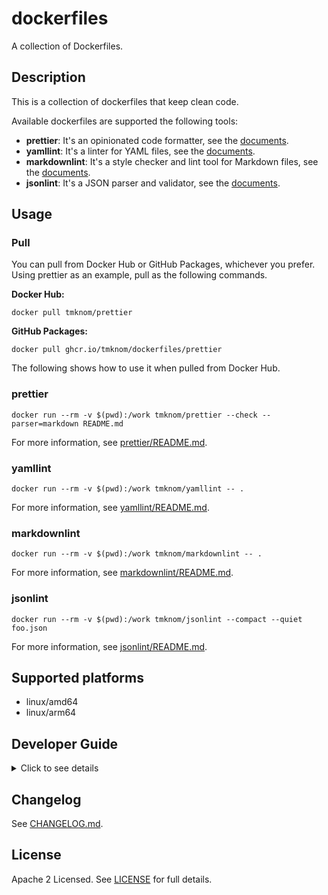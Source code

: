 # dockerfiles

A collection of Dockerfiles.

## Description

This is a collection of dockerfiles that keep clean code.

Available dockerfiles are supported the following tools:

- **prettier**: It's an opinionated code formatter, see the [documents](https://prettier.io/docs/en/).
- **yamllint**: It's a linter for YAML files, see the [documents](https://yamllint.readthedocs.io/en/stable/).
- **markdownlint**: It's a style checker and lint tool for Markdown files, see the [documents](https://github.com/DavidAnson/markdownlint).
- **jsonlint**: It's a JSON parser and validator, see the [documents](https://github.com/zaach/jsonlint).

## Usage

### Pull

You can pull from Docker Hub or GitHub Packages, whichever you prefer.
Using prettier as an example, pull as the following commands.

**Docker Hub:**

```shell
docker pull tmknom/prettier
```

**GitHub Packages:**

```shell
docker pull ghcr.io/tmknom/dockerfiles/prettier
```

The following shows how to use it when pulled from Docker Hub.

### prettier

```shell
docker run --rm -v $(pwd):/work tmknom/prettier --check --parser=markdown README.md
```

For more information, see [prettier/README.md](/prettier/README.md).

### yamllint

```shell
docker run --rm -v $(pwd):/work tmknom/yamllint -- .
```

For more information, see [yamllint/README.md](/yamllint/README.md).

### markdownlint

```shell
docker run --rm -v $(pwd):/work tmknom/markdownlint -- .
```

For more information, see [markdownlint/README.md](/markdownlint/README.md).

### jsonlint

```shell
docker run --rm -v $(pwd):/work tmknom/jsonlint --compact --quiet foo.json
```

For more information, see [jsonlint/README.md](/jsonlint/README.md).

## Supported platforms

- linux/amd64
- linux/arm64

## Developer Guide

<!-- markdownlint-disable no-inline-html -->
<details>
<summary>Click to see details</summary>

### Requirements

- [GNU Make](https://www.gnu.org/software/make/)
- [Docker](https://docs.docker.com/get-docker/)
- [GitHub CLI](https://cli.github.com/)

### Development

#### Creating a new Dockerfile

1. Create `<image_name>/` directory
2. Define docker image: `Dockerfile`, `entrypoint.sh`, `.dockerignore`
3. Manage package file: `package.json` or `requirements.txt`

#### Testing

1. Create `.github/tests/<image_name>/` directory
2. Write test script: `test.sh`
3. Add test fixtures: `valid_<extension>.txt` and `invalid_<extension>.txt`

#### Releasing

1. Create release action: `.github/workflows/release-<image_name>.yml`
2. Configure version updates for dependencies: `.github/dependabot.yml`

#### Documentation for users

1. Write details for the new docker image: `<image_name>/README.md`
2. Update description and append usage: `README.md`

### Test

```shell
make test
```

### CI

- [Lint Docker](/.github/workflows/lint-docker.yml)
- [Lint YAML](/.github/workflows/lint-yaml.yml)
- [Lint Markdown](/.github/workflows/lint-markdown.yml)
- [Lint Shell](/.github/workflows/lint-shell.yml)
- [Lint Action](/.github/workflows/lint-action.yml)

### Release management

1. Update Dockerfile or package management file
2. Commit, push, and create a pull request
3. After merged, run [Workflows](/.github/workflows) with `release-` prefix automatically at GitHub Actions

Then, publishes Docker images to Docker Hub and GitHub Packages. :rocket:

### Dependency management

Use Dependabot version updates.
For more information, see [dependabot.yml](/.github/dependabot.yml).

### Environment secrets

- release
  - `DOCKERHUB_TOKEN`: Personal access token used to log against Docker Hub.

### Versioning of the entire repository

#### 1. Bump up to a new version

Run the following command to bump up.

```shell
make bump
```

This command will execute the following steps:

1. Update [VERSION](/VERSION)
2. Commit, push, and create a pull request
3. Open the web browser automatically for reviewing pull request

Then review and merge, so the release is ready to go.

#### 2. Publish the new version

Run the following command to publish a new tag at GitHub.

```shell
make release
```

Finally, we can use the new version! :tada:

</details>
<!-- markdownlint-enable no-inline-html -->

## Changelog

See [CHANGELOG.md](/CHANGELOG.md).

## License

Apache 2 Licensed. See [LICENSE](/LICENSE) for full details.
